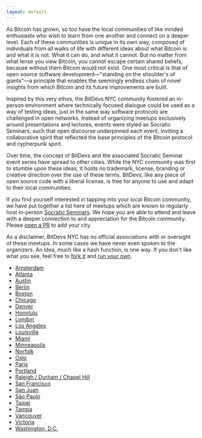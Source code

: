 ```yaml
---
layout: default
---
```


As Bitcoin has grown, so too have the local communities of like minded enthusiasts who wish to learn from one another and connect on a deeper level. Each of these communities is unique in its own way, composed of individuals from all walks of life with different ideas about what Bitcoin is and what it is not. What it can do, and what it cannot. But no matter from what lense you view Bitcoin, you cannot escape certain shared beliefs, because without them Bitcoin would not exist. One most critical is that of open source software development––"standing on the shoulder's of giants"––a principle that enables the seemingly endless chain of novel insights from which Bitcoin and its future improvements are built.

Inspired by this very ethos, the BitDevs NYC community fostered an in-person environment where technically focused dialogue could be used as a way of testing ideas, just in the same way software protocols are challenged in open networks. Instead of organizing meetups exclusively around presentations and lectures, events were styled as Socratic Seminars, such that open discourse underpinned each event, inviting a collaborative spirit that reflected the base principles of the Bitcoin protocol and cypherpunk spirit.

Over time, the concept of BitDevs and the associated Socratic Seminar event series have spread to other cities. While the NYC community was first to stumble upon these ideas, it holds no trademark, license, branding or creative direction over the use of these terms. BitDevs, like any piece of open source code with a liberal license, is free for anyone to use and adapt to their local communities.

If you find yourself interested in tapping into your local Bitcoin community, we have put together a list here of meetups which are known to regularly host in-person [Socratic Seminars](https://bitdevs.org/about). We hope you are able to attend and leave with a deeper connection to and appreciation for the Bitcoin community. Please [open a PR](https://github.com/BitDevsNYC/BitDevsNYC.github.io) to add your city. 

As a disclaimer, BitDevs NYC has no official associations with or oversight of these meetups. In some cases we have never even spoken to the organizers. An idea, much like a hash function, is one way. If you don't like what you see, feel free to [fork it](https://github.com/BitDevsNYC/BitDevsNYC.github.io/) and [run your own](https://bitdevs.org/running-a-great-socratic-seminar/).

- [Amsterdam](https://bitdevsamsterdam.org/)
- [Atlanta](https://atlantabitdevs.org/)
- [Austin](https://austinbitdevs.com/)
- [Berlin](https://bitdevs.berlin/)
- [Boston](https://bostonbitdevs.org/)
- [Chicago](https://chibitdevs.org/)
- [Denver](http://denverbitdevs.com/)
- [Honolulu](http://www.honolulubitdevs.com/)
- [London](https://londonbitdevs.org/)
- [Los Angeles](https://bitdevsla.org/)
- [Louisville](https://loubitdevs.org/)
- [Miami](https://miamibitdevs.org/)
- [Minneapolis](https://bitdevsmpls.org)
- [Norfolk](https://norfolkbitdevs.org/)
- [Oslo](https://www.meetup.com/bitcoin-developers-oslo/)
- [Paris](https://twitter.com/bitdevsfr)
- [Portland](https://www.meetup.com/portlandbitdevs/)
- [Raleigh / Durham / Chapel Hill](https://trianglebitdevs.org/)
- [San Francisco](https://www.sfbitcoindevs.org/)
- [San Juan](https://sanjuanbitdevs.org/)
- [São Paulo](https://bitdevsportugues.org)
- [Taipei](https://bitdevs.tw/)
- [Tampa](https://tampabitdevs.io/)
- [Vancouver](https://bitdevs.ca/)
- [Victoria](https://bitdevsvictoria.org/)
- [Washington, D.C.](https://dcbitdevs.org/)
